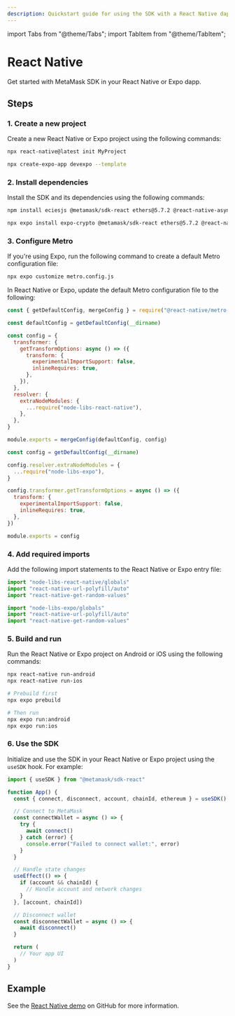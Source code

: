 ```yaml
---
description: Quickstart guide for using the SDK with a React Native dapp.
---
```


import Tabs from "@theme/Tabs";
import TabItem from "@theme/TabItem";

# React Native

Get started with MetaMask SDK in your React Native or Expo dapp.

## Steps

### 1. Create a new project

Create a new React Native or Expo project using the following commands:

<Tabs>
  <TabItem value="React Native">

```bash
npx react-native@latest init MyProject
```

  </TabItem>
  <TabItem value="Expo">

```bash
npx create-expo-app devexpo --template
```

  </TabItem>
</Tabs>

### 2. Install dependencies

Install the SDK and its dependencies using the following commands:

<Tabs>
  <TabItem value="React Native">

```bash
npm install eciesjs @metamask/sdk-react ethers@5.7.2 @react-native-async-storage/async-storage node-libs-react-native react-native-background-timer react-native-randombytes react-native-url-polyfill react-native-get-random-values
```

  </TabItem>
  <TabItem value="Expo">

```bash
npx expo install expo-crypto @metamask/sdk-react ethers@5.7.2 @react-native-async-storage/async-storage node-libs-expo react-native-background-timer react-native-randombytes react-native-url-polyfill react-native-get-random-values@1.8.0
```

  </TabItem>
</Tabs>

### 3. Configure Metro

If you're using Expo, run the following command to create a default Metro configuration file:

```bash
npx expo customize metro.config.js
```

In React Native or Expo, update the default Metro configuration file to the following:

<Tabs>
  <TabItem value="React Native">

```javascript title="metro.config.js"
const { getDefaultConfig, mergeConfig } = require("@react-native/metro-config")

const defaultConfig = getDefaultConfig(__dirname)

const config = {
  transformer: {
    getTransformOptions: async () => ({
      transform: {
        experimentalImportSupport: false,
        inlineRequires: true,
      },
    }),
  },
  resolver: {
    extraNodeModules: {
      ...require("node-libs-react-native"),
    },
  },
}

module.exports = mergeConfig(defaultConfig, config)
```

  </TabItem>
  <TabItem value="Expo">

```javascript title="metro.config.js"
const config = getDefaultConfig(__dirname)

config.resolver.extraNodeModules = {
  ...require("node-libs-expo"),
}

config.transformer.getTransformOptions = async () => ({
  transform: {
    experimentalImportSupport: false,
    inlineRequires: true,
  },
})

module.exports = config
```

  </TabItem>
</Tabs>

### 4. Add required imports

Add the following import statements to the React Native or Expo entry file:

<Tabs>
  <TabItem value="React Native">

```javascript title="index.js or App.tsx"
import "node-libs-react-native/globals"
import "react-native-url-polyfill/auto"
import "react-native-get-random-values"
```

  </TabItem>
  <TabItem value="Expo">

```javascript title="App.tsx"
import "node-libs-expo/globals"
import "react-native-url-polyfill/auto"
import "react-native-get-random-values"
```

  </TabItem>
</Tabs>

### 5. Build and run

Run the React Native or Expo project on Android or iOS using the following commands:

<Tabs>
  <TabItem value="React Native">

```bash
npx react-native run-android
npx react-native run-ios
```

  </TabItem>
  <TabItem value="Expo">

```bash
# Prebuild first
npx expo prebuild

# Then run
npx expo run:android
npx expo run:ios
```

  </TabItem>
</Tabs>

### 6. Use the SDK

Initialize and use the SDK in your React Native or Expo project using the `useSDK` hook.
For example:

```javascript
import { useSDK } from "@metamask/sdk-react"

function App() {
  const { connect, disconnect, account, chainId, ethereum } = useSDK()

  // Connect to MetaMask
  const connectWallet = async () => {
    try {
      await connect()
    } catch (error) {
      console.error("Failed to connect wallet:", error)
    }
  }

  // Handle state changes
  useEffect(() => {
    if (account && chainId) {
      // Handle account and network changes
    }
  }, [account, chainId])

  // Disconnect wallet
  const disconnectWallet = async () => {
    await disconnect()
  }

  return (
    // Your app UI
  )
}
```

## Example

See the [React Native demo](https://github.com/MetaMask/metamask-sdk/tree/main/packages/examples/reactNativeDemo) on GitHub for more information.

